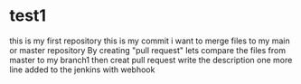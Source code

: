 # test1
this is my first repository 
this is my commit
i want to merge files to my main or master repository
By creating "pull request"
lets compare the files from master to my branch1
then creat pull request
write the description
one more line added to the jenkins with webhook
